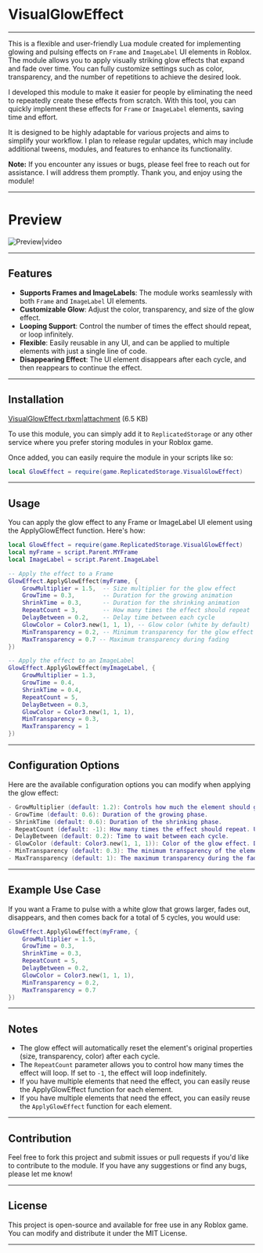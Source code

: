 # VisualGlowEffect
---
This is a flexible and user-friendly Lua module created for implementing glowing and pulsing effects on `Frame` and `ImageLabel` UI elements in Roblox. The module allows you to apply visually striking glow effects that expand and fade over time. You can fully customize settings such as color, transparency, and the number of repetitions to achieve the desired look.

I developed this module to make it easier for people by eliminating the need to repeatedly create these effects from scratch. With this tool, you can quickly implement these effects for `Frame` or `ImageLabel` elements, saving time and effort.

It is designed to be highly adaptable for various projects and aims to simplify your workflow. I plan to release regular updates, which may include additional tweens, modules, and features to enhance its functionality.

**Note:** If you encounter any issues or bugs, please feel free to reach out for assistance. I will address them promptly. Thank you, and enjoy using the module!

---
# Preview
![Preview|video](upload://zThH4KAqnfwVKBMKbCQq5ZM8BU1.mp4)

---
## Features
- **Supports Frames and ImageLabels**: The module works seamlessly with both `Frame` and `ImageLabel` UI elements.
- **Customizable Glow**: Adjust the color, transparency, and size of the glow effect.
- **Looping Support**: Control the number of times the effect should repeat, or loop infinitely.
- **Flexible**: Easily reusable in any UI, and can be applied to multiple elements with just a single line of code.
- **Disappearing Effect**: The UI element disappears after each cycle, and then reappears to continue the effect.
---
## Installation
[VisualGlowEffect.rbxm|attachment](upload://iCXhCssphP9J826omq03nFvM4z6.rbxm) (6.5 KB)

To use this module, you can simply add it to `ReplicatedStorage` or any other service where you prefer storing modules in your Roblox game. 

Once added, you can easily require the module in your scripts like so:

```lua
local GlowEffect = require(game.ReplicatedStorage.VisualGlowEffect)
```
---
## Usage
You can apply the glow effect to any Frame or ImageLabel UI element using the ApplyGlowEffect function. Here's how:
```lua
local GlowEffect = require(game.ReplicatedStorage.VisualGlowEffect)
local myFrame = script.Parent.MYFrame
local ImageLabel = script.Parent.ImageLabel

-- Apply the effect to a Frame
GlowEffect.ApplyGlowEffect(myFrame, {
    GrowMultiplier = 1.5,  -- Size multiplier for the glow effect
    GrowTime = 0.3,        -- Duration for the growing animation
    ShrinkTime = 0.3,      -- Duration for the shrinking animation
    RepeatCount = 3,       -- How many times the effect should repeat
    DelayBetween = 0.2,    -- Delay time between each cycle
    GlowColor = Color3.new(1, 1, 1), -- Glow color (white by default)
    MinTransparency = 0.2, -- Minimum transparency for the glow effect
    MaxTransparency = 0.7 -- Maximum transparency during fading
})

-- Apply the effect to an ImageLabel
GlowEffect.ApplyGlowEffect(myImageLabel, {
    GrowMultiplier = 1.3,
    GrowTime = 0.4,
    ShrinkTime = 0.4,
    RepeatCount = 5, 
    DelayBetween = 0.3,
    GlowColor = Color3.new(1, 1, 1),
    MinTransparency = 0.3,
    MaxTransparency = 1
})
```
---
## Configuration Options

Here are the available configuration options you can modify when applying the glow effect:
```lua
- GrowMultiplier (default: 1.2): Controls how much the element should grow during the effect. The higher the value, the more it will grow.
- GrowTime (default: 0.6): Duration of the growing phase.
- ShrinkTime (default: 0.6): Duration of the shrinking phase.
- RepeatCount (default: -1): How many times the effect should repeat. Use -1 for infinite repetition.
- DelayBetween (default: 0.2): Time to wait between each cycle.
- GlowColor (default: Color3.new(1, 1, 1)): Color of the glow effect. Default is white.
- MinTransparency (default: 0.3): The minimum transparency of the element during the glow effect.
- MaxTransparency (default: 1): The maximum transparency during the fading part of the effect.
```
---
## Example Use Case
If you want a Frame to pulse with a white glow that grows larger, fades out, disappears, and then comes back for a total of 5 cycles, you would use:
```lua
GlowEffect.ApplyGlowEffect(myFrame, {
    GrowMultiplier = 1.5,
    GrowTime = 0.3,
    ShrinkTime = 0.3,
    RepeatCount = 5,
    DelayBetween = 0.2,
    GlowColor = Color3.new(1, 1, 1),
    MinTransparency = 0.2,
    MaxTransparency = 0.7
})
```
---
## Notes
- The glow effect will automatically reset the element's original properties (size, transparency, color) after each cycle.
- The `RepeatCount` parameter allows you to control how many times the effect will loop. If set to `-1`, the effect will loop indefinitely.
- If you have multiple elements that need the effect, you can easily reuse the ApplyGlowEffect function for each element.
- If you have multiple elements that need the effect, you can easily reuse the `ApplyGlowEffect` function for each element.
---

## Contribution
Feel free to fork this project and submit issues or pull requests if you'd like to contribute to the module. If you have any suggestions or find any bugs, please let me know!

---
## License
This project is open-source and available for free use in any Roblox game. You can modify and distribute it under the MIT License.

---
